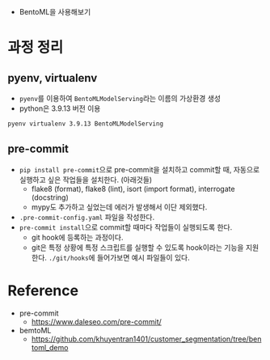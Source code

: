 - BentoML을 사용해보기

# 과정 정리

## pyenv, virtualenv

- `pyenv`를 이용하여 `BentoMLModelServing`라는 이름의 가상환경 생성
- python은 3.9.13 버전 이용

```bash
pyenv virtualenv 3.9.13 BentoMLModelServing
```

## pre-commit

- `pip install pre-commit`으로 pre-commit을 설치하고 commit할 때, 자동으로 실행하고 싶은 작업들을 설치한다. (아래것들)
  - flake8 (format), flake8 (lint), isort (import format), interrogate (docstring)
  - mypy도 추가하고 싶었는데 에러가 발생해서 이단 제외했다.
- `.pre-commit-config.yaml` 파일을 작성한다.
- `pre-commit install`으로 commit할 때마다 작업들이 실행되도록 한다.
  - git hook에 등록하는 과정이다.
  - git은 특정 상황에 특정 스크립트를 실행할 수 있도록 hook이라는 기능을 지원한다. `./git/hooks`에 들어가보면 예시 파일들이 있다.

# Reference

- pre-commit
  - https://www.daleseo.com/pre-commit/
- bemtoML
  - https://github.com/khuyentran1401/customer_segmentation/tree/bentoml_demo
